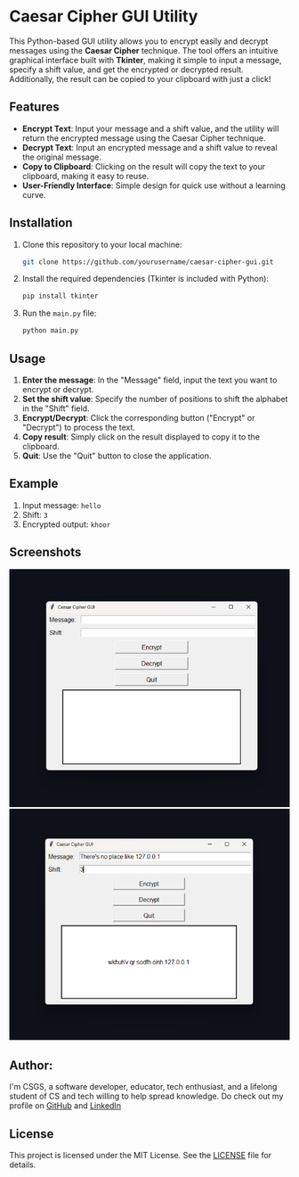 ﻿# Caesar Cipher GUI Utility

This Python-based GUI utility allows you to encrypt easily and decrypt messages using the **Caesar Cipher** technique. The tool offers an intuitive graphical interface built with **Tkinter**, making it simple to input a message, specify a shift value, and get the encrypted or decrypted result. Additionally, the result can be copied to your clipboard with just a click!

## Features

- **Encrypt Text**: Input your message and a shift value, and the utility will return the encrypted message using the Caesar Cipher technique.
- **Decrypt Text**: Input an encrypted message and a shift value to reveal the original message.
- **Copy to Clipboard**: Clicking on the result will copy the text to your clipboard, making it easy to reuse.
- **User-Friendly Interface**: Simple design for quick use without a learning curve.

## Installation

1. Clone this repository to your local machine:
   ```bash
   git clone https://github.com/yourusername/caesar-cipher-gui.git
   ```
2. Install the required dependencies (Tkinter is included with Python):
   ```bash
   pip install tkinter
   ```
3. Run the `main.py` file:
   ```bash
   python main.py
   ```

## Usage

1. **Enter the message**: In the "Message" field, input the text you want to encrypt or decrypt.
2. **Set the shift value**: Specify the number of positions to shift the alphabet in the "Shift" field.
3. **Encrypt/Decrypt**: Click the corresponding button ("Encrypt" or "Decrypt") to process the text.
4. **Copy result**: Simply click on the result displayed to copy it to the clipboard.
5. **Quit**: Use the "Quit" button to close the application.

## Example

1. Input message: `hello`
2. Shift: `3`
3. Encrypted output: `khoor`

## Screenshots

![GUI Screenshot](CaesarCipherSS.png "f")
![GUI Screenshot](CaesarCipherEncrypt.png "f")

## Author:
I'm CSGS, a software developer, educator, tech enthusiast, and a lifelong student of CS and tech willing to help spread knowledge. Do check out my profile on [GitHub](https://github.com/sreasgop) and [LinkedIn](https://linkedin.com/in/chandrasreasgop)

## License

This project is licensed under the MIT License. See the [LICENSE](LICENSE) file for details.


